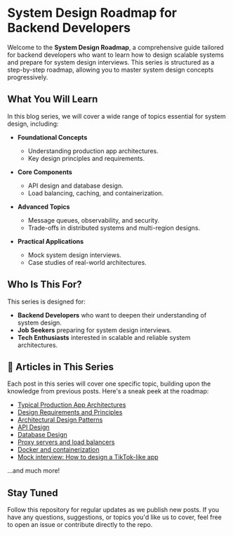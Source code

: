 # System Design Roadmap for Backend Developers

Welcome to the **System Design Roadmap**, a comprehensive guide tailored for backend developers who want to learn how to design scalable systems and prepare for system design interviews. This series is structured as a step-by-step roadmap, allowing you to master system design concepts progressively.

## What You Will Learn

In this blog series, we will cover a wide range of topics essential for system design, including:

- **Foundational Concepts**
  - Understanding production app architectures.
  - Key design principles and requirements.

- **Core Components**
  - API design and database design.
  - Load balancing, caching, and containerization.

- **Advanced Topics**
  - Message queues, observability, and security.
  - Trade-offs in distributed systems and multi-region designs.

- **Practical Applications**
  - Mock system design interviews.
  - Case studies of real-world architectures.

## Who Is This For?

This series is designed for:

- **Backend Developers** who want to deepen their understanding of system design.
- **Job Seekers** preparing for system design interviews.
- **Tech Enthusiasts** interested in scalable and reliable system architectures.

## 📂 Articles in This Series

Each post in this series will cover one specific topic, building upon the knowledge from previous posts. Here's a sneak peek at the roadmap:

- [Typical Production App Architectures](01_Production_App_Architecture.md)
- [Design Requirements and Principles](02_System_Design_Requirements.md)
- [Architectural Design Patterns](03_Architectural_Design_Patterns.md)
- [API Design](04_API_Design.md)
- [Database Design](05_Database_Design.md)
- [Proxy servers and load balancers](06.md)
- [Docker and containerization](07.md)
- [Mock interview: How to design a TikTok-like app](08.md)

...and much more!

## Stay Tuned

Follow this repository for regular updates as we publish new posts. If you have any questions, suggestions, or topics you'd like us to cover, feel free to open an issue or contribute directly to the repo.

